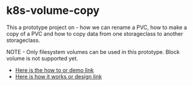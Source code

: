 # k8s-volume-copy

This a prototype project on - how we can rename a PVC, how to make a copy of a PVC and how to copy data from one storageclass to another storageclass.

NOTE - Only filesystem volumes can be used in this prototype. Block volume is not supported yet.

- [Here is the how to or demo link](https://github.com/shovanmaity/k8s-volume-copy/blob/main/docs/demo)
- [Here is how it works or design link](https://github.com/shovanmaity/k8s-volume-copy/tree/main/docs/design)

